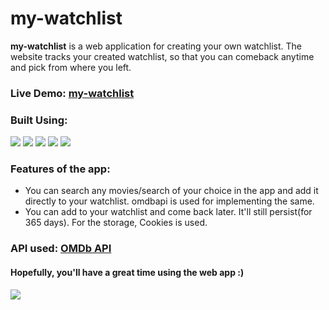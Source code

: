 # my-watchlist
<b>my-watchlist</b> is a web application for creating your own watchlist. The website tracks your created watchlist, so that you can comeback anytime and pick from where you left.

### Live Demo: <a href="https://ashishpoudel995.github.io/my-watchlist/">my-watchlist</a>

### Built Using: 
<p> 
  <img src="https://img.shields.io/badge/-ReactJs-61DAFB?logo=react&logoColor=white&style=flat">
  <img src="https://img.shields.io/badge/TypeScript-007ACC?&logo=typescript&logoColor=white">
  <img src="https://img.shields.io/badge/-HTML5-E34F26?logo=HTML5&logoColor=white&style=flat">
  <img src="https://img.shields.io/badge/-CSS-1572B6?logo=Css3&logoColor=white&style=flat">
  <img src="https://img.shields.io/badge/-npm-CB3837?logo=npm&logoColor=white&style=flat"> 
</p>

### Features of the app:
<ul>
    <li>You can search any movies/search of your choice in the app and add it directly to your watchlist. omdbapi is used for implementing the same.</li>
    <li>You can add to your watchlist and come back later. It'll still persist(for 365 days). For the storage, Cookies is used.</li>
</ul>

### API used: <a href="http://www.omdbapi.com/">OMDb API</a>

#### Hopefully, you'll have a great time using the web app :)

<img src="https://github.com/ashishpoudel995/my-watchlist/blob/master/src/images/chillin.gif"/>
